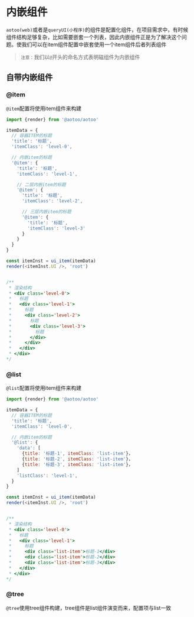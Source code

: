 # 内嵌组件  

`aotoo(web)`或者是`queryUI(小程序)`的组件是配置化组件，在项目需求中，有时候组件结构足够复杂，比如需要嵌套一个列表，因此内嵌组件正是为了解决这个问题。使我们可以在item组件配置中嵌套使用一个item组件后者列表组件  

> `注意：`我们以`@`开头的命名方式表明磁组件为内嵌组件  

自带内嵌组件  
------------

### @item

`@item`配置将使用item组件来构建  

```js
import {render} from '@aotoo/aotoo'

itemData = {
  // 容器ITEM的标题
  'title': '标题',
  'itemClass': 'level-0',

  // 内嵌item的标题
  '@item': {
    'title': '标题',
    'itemClass': 'level-1',

    // 二层内嵌item的标题
    '@item': {
      'title': '标题',
      'itemClass': 'level-2',

      // 三层内嵌item的标题
      '@item': {
        'title': '标题',
        'itemClass': 'level-3'
      }
    }
  }
}

const itemInst = ui_item(itemData)
render(<itemInst.UI />, 'root')


/**
 * 渲染结构
 * <div class='level-0'>
 *   标题
 *   <div class='level-1'>
 *     标题
 *     <div class='level-2'>
 *       标题
 *       <div class='level-3'>
 *         标题
 *       </div>
 *     </div>
 *   </div>
 * </div>
*/
```

### @list

`@list`配置将使用item组件来构建  

```js
import {render} from '@aotoo/aotoo'

itemData = {
  // 容器ITEM的标题
  'title': '标题',
  'itemClass': 'level-0',

  // 内嵌item的标题
  '@list': {
    'data': [
      {title: '标题-1', itemClass: 'list-item'}，
      {title: '标题-2', itemClass: 'list-item'}，
      {title: '标题-3', itemClass: 'list-item'}，
    ]
    'listClass': 'level-1',
  }
}

const itemInst = ui_item(itemData)
render(<itemInst.UI />, 'root')


/**
 * 渲染结构
 * <div class='level-0'>
 *   标题
 *   <div class='level-1'>
 *     标题
 *     <div class='list-item'>标题-1</div>
 *     <div class='list-item'>标题-2</div>
 *     <div class='list-item'>标题-3</div>  
 *   </div>
 * </div>
*/
```

### @tree

`@tree`使用tree组件构建，tree组件是list组件演变而来，配置项与list一致
